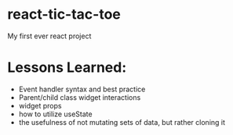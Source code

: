 # react-tic-tac-toe
My first ever react project 

# Lessons Learned:
- Event handler syntax and best practice
- Parent/child class widget interactions
- widget props
- how to utilize useState 
- the usefulness of not mutating sets of data, but rather cloning it